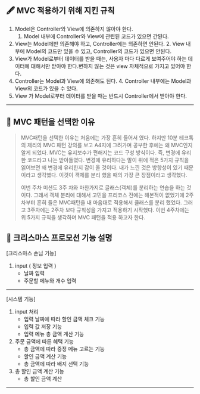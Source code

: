 ## 🖋 MVC 적용하기 위해 지킨 규칙
1. Model은 Controller와 View에 의존하지 않아야 한다. 
   1. Model 내부에 Controller와 View에 관련된 코드가 있으면 간된다.
2. View는 Model에만 의존해야 하고, Controller에는 의존하면 안된다.
   2. View 내부에 Model의 코드만 있을 수 있고, Controller의 코드가 있으면 안된다.
3. View가 Model로부터 데이터를 받을 때는, 사용자 마다 다르게 보여주어야 하는 데이터에 대해서만 받아야 한다.변하지 않는 것은 view 자체적으로 가지고 있어야 한다.
4. Controller는 Model과 View에 의존해도 된다.
   4. Controller 내부에는 Model과 View의 코드가 있을 수 있다.
5. View 가 Model로부터 데이터를 받을 때는 반드시 Controller에서 받아야 한다.
-----
## 🔎 MVC 패턴을 선택한 이유
> MVC패턴을 선택한 이유는 처음에는 가장 흔히 들어서 였다. 하지만 10분 테코톡의 제리의 MVC
> 패턴 강의를 보고 A4지에 그려가며 공부한 후에는 왜 MVC인지 알게 되었다. MVC는 유지보수가 편해지는 코드
> 구성 방식이다. 즉, 변경에 유리한 코드라고 나는 받아들였다. 변경에 유리하다는 말이 위에 적은 5가지 규칙을 읽어보면
> 왜 변경에 유리한지 감이 올 것이다. 내가 느낀 것은 방향성이 있기 때문이라고 생각했다.
> 이것이 객체를 분리 했을 때의 가장 큰 장점이라고 생각했다.
> 
> 이번 주차 미션도 3주 차와 마찬가지로 글래스(객체)를 분리하는 연습을 하는 것이다.
> 그래서 객체 분리에 대해서 고민을 프리코스 전에는 해본적이 없었기에 2주차부터 흔히 들은
> MVC패턴을 내 마음대로 적용해서 클래스를 분리 했었다. 그러고 3주차에는 2주차 보다 규칙성을 가지고
> 적용하기 시작했다. 이번 4주차에는 위 5가지 규칙을 생각하며
> MVC 패턴을 적용 하고자 한다. 

## 🎄 크리스마스 프로모션 기능 설명
[크리스마스 손님 기능]
1. input ( 정보 입력 )
   - 날짜 입력
   - 주문할 메뉴와 개수 입력

-----
[시스템 기능]
1. input 처리
   - 입력 날짜에 따라 할인 금액 체크 기능
   - 입력 값 저장 기능
   - 입력 메뉴 총 금액 계산 기능
2. 주문 금액에 따른 혜택 기능
   - 총 금액에 따라 증정 메뉴 고르는 기능
   - 할인 금액 계산 기능
   - 총 금액에 따라 배지 선택 기능
3. 총 할인 금액 계산 기능
   - 총 할인 금액 계산
-----

